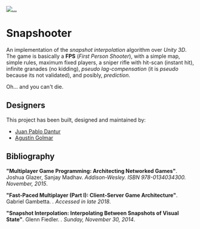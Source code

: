 [![...](https://img.shields.io/badge/Unity-v2018.2.14f1-purple.svg)](https://unity3d.com/)

# Snapshooter

An implementation of the _snapshot interpolation_ algorithm over _Unity 3D_.
The game is basically a __FPS__ (_First Person Shooter_), with a simple map,
simple rules, maximum fixed players, a sniper rifle with hit-scan (instant
hit), infinite granades (no kidding), _pseudo lag-compensation_ (it is _pseudo_
because its not validated), and posibly, _prediction_.

Oh... and you can't die.

## Designers

This project has been built, designed and maintained by:

* [Juan Pablo Dantur](https://github.com/jpdantur)
* [Agustín Golmar](https://github.com/agustin-golmar)

## Bibliography

__"Multiplayer Game Programming: Architecting Networked Games"__. Joshua
Glazer, Sanjay Madhav. _Addison-Wesley. ISBN 978-0134034300. November, 2015_.

__"Fast-Paced Multiplayer (Part I): Client-Server Game Architecture"__. Gabriel
Gambetta. _[](http://www.gabrielgambetta.com/client-server-game-architecture.html).
Accessed in late 2018_.

__"Snapshot Interpolation: Interpolating Between Snapshots of Visual State"__.
Glenn Fiedler. _[](https://gafferongames.com/post/snapshot_interpolation/).
Sunday, November 30, 2014_.

